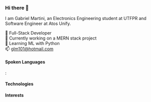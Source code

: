### Hi there 👋

<!--
**sSpicey/sSpicey** is a ✨ _special_ ✨ repository because its `README.md` (this file) appears on your GitHub profile.

Here are some ideas to get you started:

- 🔭 I’m currently working on ...
- 🌱 I’m currently learning ...
- 👯 I’m looking to collaborate on ...
- 🤔 I’m looking for help with ...
- 💬 Ask me about ...
- 📫 How to reach me: ...
- 😄 Pronouns: ...
- ⚡ Fun fact: ...
-->

I am Gabriel Martini, an Electronics Engineering student at UTFPR and Software Engineer at Atos Unify.

🎯 Full-Stack Developer\
🔭 Currently working on a MERN stack project\
🌱 Learning ML with Python\
📫 glm101@hotmail.com

#### Spoken Languages
:
#### Technologies

#### Interests

